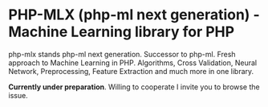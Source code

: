 # PHP-MLX (php-ml next generation) - Machine Learning library for PHP

php-mlx stands php-ml next generation. Successor to php-ml. 
Fresh approach to Machine Learning in PHP. Algorithms, Cross Validation, Neural Network, Preprocessing, Feature Extraction and much more in one library.

**Currently under preparation**. Willing to cooperate I invite you to browse the issue.
